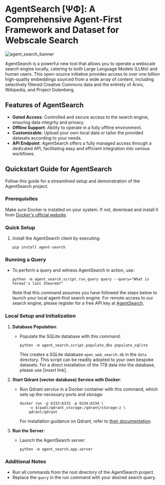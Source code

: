 # AgentSearch [ΨΦ]: A Comprehensive Agent-First Framework and Dataset for Webscale Search
![agent_search_banner](https://github.com/SciPhi-AI/agent-search/assets/68796651/56268e41-130f-4d2f-ba22-b565f7642713)

AgentSearch is a powerful new tool that allows you to operate a webscale search engine locally, catering to both Large Language Models (LLMs) and human users. This open-source initiative provides access to over one billion high-quality embeddings sourced from a wide array of content, including selectively filtered Creative Commons data and the entirety of Arxiv, Wikipedia, and Project Gutenberg.

## Features of AgentSearch

- **Gated Access**: Controlled and secure access to the search engine, ensuring data integrity and privacy.
- **Offline Support**: Ability to operate in a fully offline environment.
- **Customizable**: Upload your own local data or tailor the provided datasets according to your needs.
- **API Endpoint**: AgentSearch offers a fully managed access through a dedicated API, facilitating easy and efficient integration into various workflows.

## Quickstart Guide for AgentSearch

Follow this guide for a streamlined setup and demonstration of the AgentSearch project.

### Prerequisites

Make sure Docker is installed on your system. If not, download and install it from [Docker's official website](https://www.docker.com/).

### Quick Setup

1. Install the AgentSearch client by executing:

   ```shell
   pip install agent-search
   ```

### Running a Query

- To perform a query and witness AgentSearch in action, use:

  ```shell
  python -m agent_search.script.run_query query --query="What is Fermat's last theorem?"
  ```

  Note that this command assumes you have followed the steps below to launch your local agent-first search engine. For remote access to our search engine, please register for a free API key at [AgentSearch](https://www.sciphi.ai/).

### Local Setup and Initialization

1. **Database Population**:
   - Populate the SQLite database with this command:

     ```shell
     python -m agent_search.script.populate_dbs populate_sqlite
     ```

     This creates a SQLite database `open_web_search.db` in the `data` directory. This script can be readily adopted to your own bespoke datasets. For a direct installation of the 1TB data into the database, please use [insert link].

2. **Start Qdrant (vector database) Service with Docker**:
   - Run Qdrant service in a Docker container with this command, which sets up the necessary ports and storage:

     ```shell
     docker run -p 6333:6333 -p 6334:6334 \
         -v $(pwd)/qdrant_storage:/qdrant/storage:z \
         qdrant/qdrant
     ```

     For installation guidance on Qdrant, refer to [their documentation](https://qdrant.tech/documentation/quick-start/).

3. **Run the Server**:
   - Launch the AgentSearch server:

     ```shell
     python -m agent_search.app.server
     ```

### Additional Notes

- Run all commands from the root directory of the AgentSearch project.
- Replace the `query` in the run command with your desired search query.
